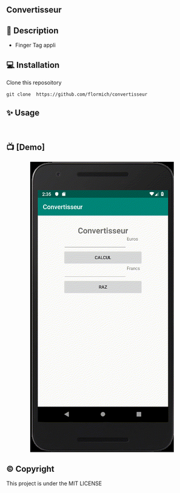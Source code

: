 ## Convertisseur

## 📃 Description

* Finger Tag appli

## 💻 Installation
Clone this reposoitory

```
git clone  https://github.com/flormich/convertisseur 

```

## ✨️ Usage
<br>

## 📺 [Demo]

<p align="center"
  
 ![logo](convertisseur.gif )
 
</p>






## ©️ Copyright
This project is under the MIT LICENSE
